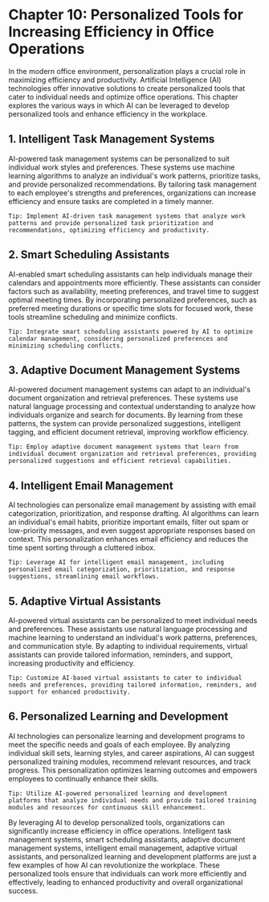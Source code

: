 Chapter 10: Personalized Tools for Increasing Efficiency in Office Operations
=============================================================================

In the modern office environment, personalization plays a crucial role in maximizing efficiency and productivity. Artificial Intelligence (AI) technologies offer innovative solutions to create personalized tools that cater to individual needs and optimize office operations. This chapter explores the various ways in which AI can be leveraged to develop personalized tools and enhance efficiency in the workplace.

**1. Intelligent Task Management Systems**
------------------------------------------

AI-powered task management systems can be personalized to suit individual work styles and preferences. These systems use machine learning algorithms to analyze an individual's work patterns, prioritize tasks, and provide personalized recommendations. By tailoring task management to each employee's strengths and preferences, organizations can increase efficiency and ensure tasks are completed in a timely manner.

`Tip: Implement AI-driven task management systems that analyze work patterns and provide personalized task prioritization and recommendations, optimizing efficiency and productivity.`

**2. Smart Scheduling Assistants**
----------------------------------

AI-enabled smart scheduling assistants can help individuals manage their calendars and appointments more efficiently. These assistants can consider factors such as availability, meeting preferences, and travel time to suggest optimal meeting times. By incorporating personalized preferences, such as preferred meeting durations or specific time slots for focused work, these tools streamline scheduling and minimize conflicts.

`Tip: Integrate smart scheduling assistants powered by AI to optimize calendar management, considering personalized preferences and minimizing scheduling conflicts.`

**3. Adaptive Document Management Systems**
-------------------------------------------

AI-powered document management systems can adapt to an individual's document organization and retrieval preferences. These systems use natural language processing and contextual understanding to analyze how individuals organize and search for documents. By learning from these patterns, the system can provide personalized suggestions, intelligent tagging, and efficient document retrieval, improving workflow efficiency.

`Tip: Employ adaptive document management systems that learn from individual document organization and retrieval preferences, providing personalized suggestions and efficient retrieval capabilities.`

**4. Intelligent Email Management**
-----------------------------------

AI technologies can personalize email management by assisting with email categorization, prioritization, and response drafting. AI algorithms can learn an individual's email habits, prioritize important emails, filter out spam or low-priority messages, and even suggest appropriate responses based on context. This personalization enhances email efficiency and reduces the time spent sorting through a cluttered inbox.

`Tip: Leverage AI for intelligent email management, including personalized email categorization, prioritization, and response suggestions, streamlining email workflows.`

**5. Adaptive Virtual Assistants**
----------------------------------

AI-powered virtual assistants can be personalized to meet individual needs and preferences. These assistants use natural language processing and machine learning to understand an individual's work patterns, preferences, and communication style. By adapting to individual requirements, virtual assistants can provide tailored information, reminders, and support, increasing productivity and efficiency.

`Tip: Customize AI-based virtual assistants to cater to individual needs and preferences, providing tailored information, reminders, and support for enhanced productivity.`

**6. Personalized Learning and Development**
--------------------------------------------

AI technologies can personalize learning and development programs to meet the specific needs and goals of each employee. By analyzing individual skill sets, learning styles, and career aspirations, AI can suggest personalized training modules, recommend relevant resources, and track progress. This personalization optimizes learning outcomes and empowers employees to continually enhance their skills.

`Tip: Utilize AI-powered personalized learning and development platforms that analyze individual needs and provide tailored training modules and resources for continuous skill enhancement.`

By leveraging AI to develop personalized tools, organizations can significantly increase efficiency in office operations. Intelligent task management systems, smart scheduling assistants, adaptive document management systems, intelligent email management, adaptive virtual assistants, and personalized learning and development platforms are just a few examples of how AI can revolutionize the workplace. These personalized tools ensure that individuals can work more efficiently and effectively, leading to enhanced productivity and overall organizational success.
